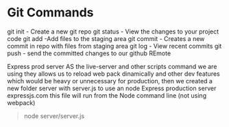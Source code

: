 # Git   Commands 
git init - Create a new git repo
git status - View the changes to your project code
git add -Add files to the staging area
git commit - Creates a new commit in repo with files from staging area
git log - View recent commits
git push - send the committed changes to our github REmote 


Express prod server
AS the live-server and other scripts command we are using they allows us to reload web pack dinamically and other dev features which would be heavy or unnecessary for production, then we created a new folder
server with server.js to use an node Express production server
expressjs.com 
this file will run from the Node command line (not using webpack)
>node server/server.js

